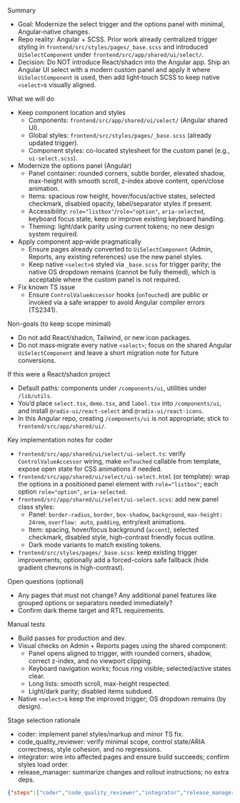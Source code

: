 Summary
- Goal: Modernize the select trigger and the options panel with minimal, Angular‑native changes.
- Repo reality: Angular + SCSS. Prior work already centralized trigger styling in `frontend/src/styles/pages/_base.scss` and introduced `UiSelectComponent` under `frontend/src/app/shared/ui/select/`.
- Decision: Do NOT introduce React/shadcn into the Angular app. Ship an Angular UI select with a modern custom panel and apply it where `UiSelectComponent` is used, then add light‑touch SCSS to keep native `<select>`s visually aligned.

What we will do
- Keep component location and styles
  - Components: `frontend/src/app/shared/ui/select/` (Angular shared UI).
  - Global styles: `frontend/src/styles/pages/_base.scss` (already updated trigger).
  - Component styles: co-located stylesheet for the custom panel (e.g., `ui-select.scss`).
- Modernize the options panel (Angular)
  - Panel container: rounded corners, subtle border, elevated shadow, max-height with smooth scroll, z-index above content, open/close animation.
  - Items: spacious row height, hover/focus/active states, selected checkmark, disabled opacity, label/separator styles if present.
  - Accessibility: `role="listbox"`/`role="option"`, `aria-selected`, keyboard focus state, keep or improve existing keyboard handling.
  - Theming: light/dark parity using current tokens; no new design system required.
- Apply component app‑wide pragmatically
  - Ensure pages already converted to `UiSelectComponent` (Admin, Reports, any existing references) use the new panel styles.
  - Keep native `<select>`s styled via `_base.scss` for trigger parity; the native OS dropdown remains (cannot be fully themed), which is acceptable where the custom panel is not required.
- Fix known TS issue
  - Ensure `ControlValueAccessor` hooks (`onTouched`) are public or invoked via a safe wrapper to avoid Angular compiler errors (TS2341).

Non-goals (to keep scope minimal)
- Do not add React/shadcn, Tailwind, or new icon packages.
- Do not mass‑migrate every native `<select>`; focus on the shared Angular `UiSelectComponent` and leave a short migration note for future conversions.

If this were a React/shadcn project
- Default paths: components under `/components/ui`, utilities under `/lib/utils`.
- You’d place `select.tsx`, `demo.tsx`, and `label.tsx` into `/components/ui`, and install `@radix-ui/react-select` and `@radix-ui/react-icons`.
- In this Angular repo, creating `/components/ui` is not appropriate; stick to `frontend/src/app/shared/ui/`.

Key implementation notes for coder
- `frontend/src/app/shared/ui/select/ui-select.ts`: verify `ControlValueAccessor` wiring, make `onTouched` callable from template, expose open state for CSS animations if needed.
- `frontend/src/app/shared/ui/select/ui-select.html` (or template): wrap the options in a positioned panel element with `role="listbox"`; each option `role="option"`, `aria-selected`.
- `frontend/src/app/shared/ui/select/ui-select.scss`: add new panel class styles:
  - Panel: `border-radius`, `border`, `box-shadow`, `background`, `max-height: 24rem`, `overflow: auto`, `padding`, entry/exit animations.
  - Item: spacing, hover/focus background (`accent`), selected checkmark, disabled style, high-contrast friendly focus outline.
  - Dark mode variants to match existing tokens.
- `frontend/src/styles/pages/_base.scss`: keep existing trigger improvements; optionally add a forced-colors safe fallback (hide gradient chevrons in high-contrast).

Open questions (optional)
- Any pages that must not change? Any additional panel features like grouped options or separators needed immediately?
- Confirm dark theme target and RTL requirements.

Manual tests
- Build passes for production and dev.
- Visual checks on Admin + Reports pages using the shared component:
  - Panel opens aligned to trigger, with rounded corners, shadow, correct z-index, and no viewport clipping.
  - Keyboard navigation works; focus ring visible; selected/active states clear.
  - Long lists: smooth scroll, max-height respected.
  - Light/dark parity; disabled items subdued.
- Native `<select>`s keep the improved trigger; OS dropdown remains (by design).

Stage selection rationale
- coder: implement panel styles/markup and minor TS fix.
- code_quality_reviewer: verify minimal scope, control state/ARIA correctness, style cohesion, and no regressions.
- integrator: wire into affected pages and ensure build succeeds; confirm styles load order.
- release_manager: summarize changes and rollout instructions; no extra deps.

```json
{"steps":["coder","code_quality_reviewer","integrator","release_manager"],"notes":"Angular app confirmed. Do not introduce React/shadcn. Enhance the existing shared UiSelectComponent under frontend/src/app/shared/ui/select/ with a modern custom options panel (rounded, shadowed, animated, accessible). Keep trigger improvements in frontend/src/styles/pages/_base.scss. Add a component-scoped SCSS for the panel with light/dark tokens. Fix ControlValueAccessor onTouched visibility. Apply the component where it already exists (Admin/Reports), leaving native selects styled for trigger parity and a short migration note for future conversions. No new dependencies.","tests":"1) ng build --configuration production. 2) Open Admin/Reports pages and verify: panel radius, shadow, border, max-height scroll, open/close animation, z-index, selected checkmark, hover/focus states, disabled styling, keyboard navigation and ARIA. 3) Check light/dark themes and high-contrast (forced-colors). 4) Confirm native selects still render improved trigger and no layout regressions."}
```
